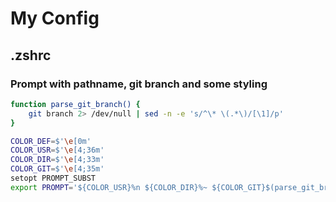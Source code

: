 # My Config

## .zshrc

### Prompt with pathname, git branch and some styling

```bash
function parse_git_branch() {
    git branch 2> /dev/null | sed -n -e 's/^\* \(.*\)/[\1]/p'
}

COLOR_DEF=$'\e[0m'
COLOR_USR=$'\e[4;36m'
COLOR_DIR=$'\e[4;33m'
COLOR_GIT=$'\e[4;35m'
setopt PROMPT_SUBST
export PROMPT='${COLOR_USR}%n ${COLOR_DIR}%~ ${COLOR_GIT}$(parse_git_branch)${COLOR_DEF} $ '
```
